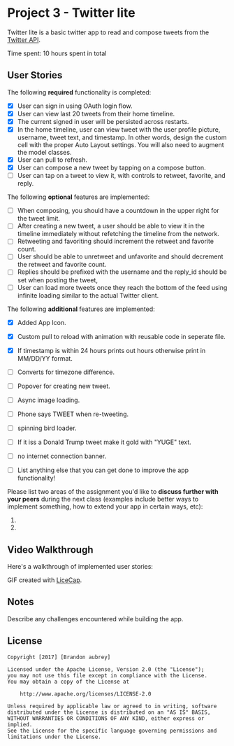 # Project 3 - Twitter lite

Twitter lite is a basic twitter app to read and compose tweets from the [Twitter API](https://apps.twitter.com/).

Time spent: 10 hours spent in total

## User Stories

The following **required** functionality is completed:

- [x] User can sign in using OAuth login flow.
- [x] User can view last 20 tweets from their home timeline.
- [x] The current signed in user will be persisted across restarts.
- [x] In the home timeline, user can view tweet with the user profile picture, username, tweet text, and timestamp.  In other words, design the custom cell with the proper Auto Layout settings.  You will also need to augment the model classes.
- [x] User can pull to refresh.
- [x] User can compose a new tweet by tapping on a compose button.
- [ ] User can tap on a tweet to view it, with controls to retweet, favorite, and reply.

The following **optional** features are implemented:

- [ ] When composing, you should have a countdown in the upper right for the tweet limit.
- [ ] After creating a new tweet, a user should be able to view it in the timeline immediately without refetching the timeline from the network.
- [ ] Retweeting and favoriting should increment the retweet and favorite count.
- [ ] User should be able to unretweet and unfavorite and should decrement the retweet and favorite count.
- [ ] Replies should be prefixed with the username and the reply_id should be set when posting the tweet,
- [ ] User can load more tweets once they reach the bottom of the feed using infinite loading similar to the actual Twitter client.

The following **additional** features are implemented:

- [x] Added App Icon.
- [x] Custom pull to reload with animation with reusable code in seperate file.
- [x] If timestamp is within 24 hours prints out hours otherwise print in MM/DD/YY format.
- [ ] Converts for timezone difference.
- [ ] Popover for creating new tweet.
- [ ] Async image loading.
- [ ] Phone says TWEET when re-tweeting.
- [ ] spinning bird loader.
- [ ] If it iss a Donald Trump tweet make it gold with "YUGE" text.
- [ ] no internet connection banner.

- [ ] List anything else that you can get done to improve the app functionality!


Please list two areas of the assignment you'd like to **discuss further with your peers** during the next class (examples include better ways to implement something, how to extend your app in certain ways, etc):

1.
2.

## Video Walkthrough

Here's a walkthrough of implemented user stories:


GIF created with [LiceCap](http://www.cockos.com/licecap/).

## Notes

Describe any challenges encountered while building the app.

## License

    Copyright [2017] [Brandon aubrey]

    Licensed under the Apache License, Version 2.0 (the "License");
    you may not use this file except in compliance with the License.
    You may obtain a copy of the License at

        http://www.apache.org/licenses/LICENSE-2.0

    Unless required by applicable law or agreed to in writing, software
    distributed under the License is distributed on an "AS IS" BASIS,
    WITHOUT WARRANTIES OR CONDITIONS OF ANY KIND, either express or implied.
    See the License for the specific language governing permissions and
    limitations under the License.



